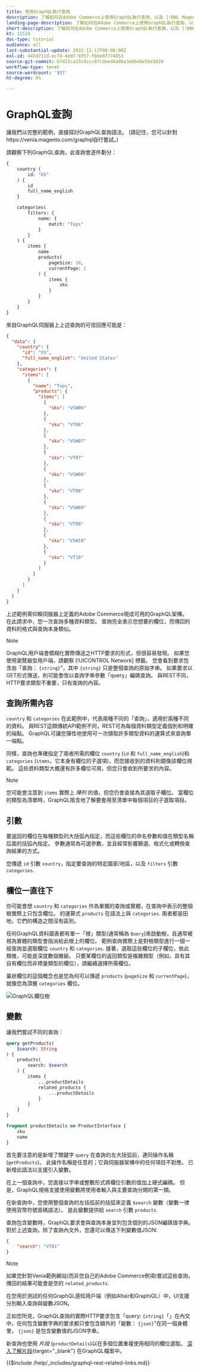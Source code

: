 ```yaml
---
title: 使用GraphQL執行查詢
description: 了解如何在Adobe Commerce上使用GraphQL執行查詢，以及 [!DNL Magento Open Source]. 此為使用GET和POST呼叫的GraphQL的簡介。
landing-page-description: 了解如何在Adobe Commerce上使用GraphQL執行查詢，以及 [!DNL Magento Open Source]. 此為使用GET和POST呼叫的GraphQL的簡介。
short-description: 了解如何在Adobe Commerce上使用GraphQL執行查詢，以及 [!DNL Magento Open Source]. 此為使用GET和POST呼叫的GraphQL的簡介。
kt: 11524
doc-type: tutorial
audience: all
last-substantial-update: 2022-12-13T00:00:00Z
exl-id: 443d711d-ec74-4e07-9357-fbbe0f774853
source-git-commit: 67d21ca23cdccc87cdeed4a08a3ebb48e5bd1030
workflow-type: tm+mt
source-wordcount: '937'
ht-degree: 0%

---
```


# GraphQL查詢

讓我們以完整的範例，直接探討GraphQL查詢語法。 (請記住，您可以針對https://venia.magento.com/graphql自行嘗試。)

請觀察下列GraphQL查詢，此查詢會逐件劃分：

```graphql
{
    country (
        id: "US"
    ) {
        id
        full_name_english
    }

    categories(
        filters: {
            name: {
                match: "Tops"
            }
        }
    ) {
        items {
            name
            products(
                pageSize: 10,
                currentPage: 2
            ) {
                items {
                    sku
                }
            }
        }
    }
}
```

來自GraphQL伺服器上上述查詢的可信回應可能是：

```json
{
  "data": {
    "country": {
      "id": "US",
      "full_name_english": "United States"
    },
    "categories": {
      "items": [
        {
          "name": "Tops",
          "products": {
            "items": [
              {
                "sku": "VSW06"
              },
              {
                "sku": "VT06"
              },
              {
                "sku": "VSW07"
              },
              {
                "sku": "VT07"
              },
              {
                "sku": "VSW08"
              },
              {
                "sku": "VT08"
              },
              {
                "sku": "VSW09"
              },
              {
                "sku": "VT09"
              },
              {
                "sku": "VSW10"
              },
              {
                "sku": "VT10"
              }
            ]
          }
        }
      ]
    }
  }
}
```

上述範例需仰賴伺服器上定義的Adobe Commerce現成可用的GraphQL架構。 在此請求中，您一次查詢多種資料類型。 查詢完全表示您想要的欄位，而傳回的資料的格式與查詢本身類似。

>[!NOTE]
>
>GraphQL用戶端會模糊化實際傳送之HTTP要求的形式，但很容易發現。 如果您使用瀏覽器型用戶端，請觀察 [!UICONTROL Network] 標籤。 您會看到要求包含由「查詢： `{string}`&quot;，其中 `{string}` 只是整個查詢的原始字串。 如果要求以GET形式傳送，則可能會改以查詢字串參數「query」編碼查詢。 與REST不同，HTTP要求類型不重要，只有查詢的內容。


## 查詢所需內容

`country` 和 `categories` 在此範例中，代表兩種不同的「查詢」，適用於兩種不同的資料。 與REST這類傳統API範例不同，REST可為每個資料類型定義個別和明確的端點。 GraphQL可讓您彈性地使用可一次擷取許多類型資料的運算式來查詢單一端點。

同樣，查詢也準確指定了兩者所需的欄位 `country` (`id` 和 `full_name_english`)和 `categories` (`items`，它本身有欄位的子選項)，而您接收到的資料則鏡像該欄位規範。 這些資料類型大概還有許多欄位可用，但您只會收到所要求的內容。


>[!NOTE]
>
>您可能會注意到 `items` 實際上 _陣列_ 的值，但您仍會直接為其選取子欄位。 當欄位的類型為清單時，GraphQL隱含地了解要套用至清單中每個項目的子選取項目。

## 引數

要返回的欄位在每種類型的大括弧內指定，而這些欄位的命名參數和值在類型名稱后面的括弧內指定。 參數通常為可選參數，並且經常影響篩選、格式化或轉換查詢結果的方式。

您傳遞 `id` 引數 `country`，指定要查詢的特定國家/地區，以及 `filters` 引數 `categories`.

## 欄位一直往下

你可能會想 `country` 和 `categories` 作為單獨的查詢或實體，在查詢中表示的整個樹實際上只包含欄位。 的運算式 `products` 在語法上與 `categories`. 兩者都是田地，它們的構造之間沒有區別。

任何GraphQL資料圖表都有單一「根」類型(通常稱為 `Query`)來啟動樹，且通常被視為實體的類型會指派給此根上的欄位。 範例查詢實際上是對根類型進行一個一般查詢並選取欄位 `country` 和 `categories`. 接著，選取這些欄位的子欄位，依此類推，可能是深度數個層級。 只要某欄位的返回類型是複雜類型（例如，具有其自有欄位而非標量類型的欄位），請繼續選擇所需欄位。

巢狀欄位的這個概念也是您為何可以傳遞 `products` (`pageSize` 和 `currentPage`)，就像您為頂層 `categories` 欄位。

![GraphQL欄位樹](../assets/graphql-field-tree.png)

## 變數

讓我們嘗試不同的查詢：

```graphql
query getProducts(
    $search: String
) {
    products(
        search: $search
    ) {
        items {
            ...productDetails
            related_products {
                ...productDetails
            }
        }
    }
}

fragment productDetails on ProductInterface {
    sku
    name
}
```

首先要注意的是新增了關鍵字 `query` 在查詢的左大括弧前，連同操作名稱(`getProducts`)。 此操作名稱是任意的；它與伺服器架構中的任何項目不對應。 已新增此語法以支援引入變數。

在上一個查詢中，您直接以字串或整數形式將欄位引數的值加上硬式編碼。 但是，GraphQL規格支援使用變數將使用者輸入與主要查詢分開的第一類。

在新查詢中，您使用整個查詢的左括弧前的括弧來定義 `$search` 變數（變數一律使用貨幣符號首碼語法）。 是此變數提供給 `search` 引數 `products`.

查詢包含變數時，GraphQL要求會與查詢本身並列包含個別的JSON編碼值字典。 對於上述查詢，除了查詢內文外，您還可以傳送下列變數值JSON:

```json
{
    "search": "VT01"
}
```

>[!NOTE]
>
>如果您針對Venia範例網站(而非您自己的Adobe Commerce例項)嘗試這些查詢，傳回的結果可能會是空的 `related_products`.

在您用於測試的任何GraphQL感知用戶端（例如Altair和GraphiQL）中，UI支援分別輸入查詢與變數JSON。

正如您所見，GraphQL查詢的實際HTTP要求包含「query: `{string}`「」在內文中，任何包含變數字典的要求都只會包含額外的「變數： `{json}`&quot;在同一個身體里， `{json}` 是包含變數值的JSON字串。

新查詢也使用 _片段_ (`productDetails`)以在多個位置重複使用相同的欄位選取。 [深入了解片段](https://graphql.org/learn/queries/#fragments){target="_blank"} 在GraphQL檔案中。

{{$include /help/_includes/graphql-rest-related-links.md}}
